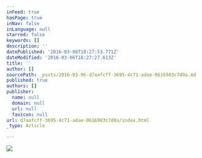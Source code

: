 ```yaml
---
inFeed: true
hasPage: true
inNav: false
inLanguage: null
starred: false
keywords: []
description: ''
datePublished: '2016-03-06T18:27:53.771Z'
dateModified: '2016-03-06T18:27:27.613Z'
title: ''
author: []
sourcePath: _posts/2016-03-06-d7aafcff-3695-4c71-adae-0616983c7d0a.md
published: true
authors: []
publisher:
  name: null
  domain: null
  url: null
  favicon: null
url: d7aafcff-3695-4c71-adae-0616983c7d0a/index.html
_type: Article

---
```

![](https://the-grid-user-content.s3-us-west-2.amazonaws.com/ee80e28b-b48b-4bd6-84ba-0303baffacec.jpg)